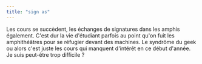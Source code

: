 ```yaml
---
title: "sign as"
---
```


Les cours se succèdent, les échanges de signatures dans les amphis également.
C'est dur la vie d'étudiant parfois au point qu'on fuit les amphithéâtres pour
se réfugier devant des machines. Le syndrôme du geek ou alors c'est juste les
cours qui manquent d'intérêt en ce début d'année.  
Je suis peut-être trop difficile ?


